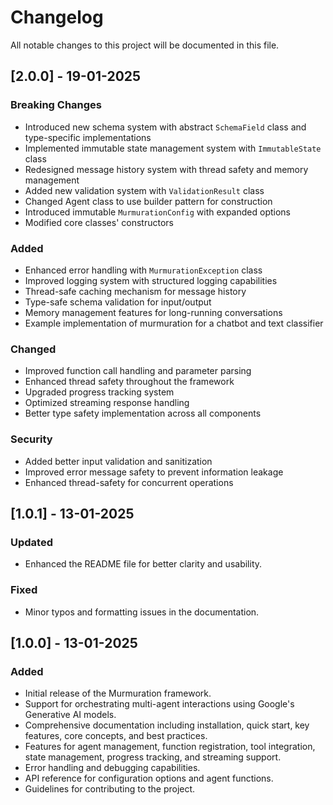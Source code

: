 # Changelog

All notable changes to this project will be documented in this file.

## [2.0.0] - 19-01-2025

### Breaking Changes

- Introduced new schema system with abstract `SchemaField` class and type-specific implementations
- Implemented immutable state management system with `ImmutableState` class
- Redesigned message history system with thread safety and memory management
- Added new validation system with `ValidationResult` class
- Changed Agent class to use builder pattern for construction
- Introduced immutable `MurmurationConfig` with expanded options
- Modified core classes' constructors

### Added

- Enhanced error handling with `MurmurationException` class
- Improved logging system with structured logging capabilities
- Thread-safe caching mechanism for message history
- Type-safe schema validation for input/output
- Memory management features for long-running conversations
- Example implementation of murmuration for a chatbot and text classifier

### Changed

- Improved function call handling and parameter parsing
- Enhanced thread safety throughout the framework
- Upgraded progress tracking system
- Optimized streaming response handling
- Better type safety implementation across all components

### Security

- Added better input validation and sanitization
- Improved error message safety to prevent information leakage
- Enhanced thread-safety for concurrent operations

## [1.0.1] - 13-01-2025

### Updated

- Enhanced the README file for better clarity and usability.

### Fixed

- Minor typos and formatting issues in the documentation.

## [1.0.0] - 13-01-2025

### Added

- Initial release of the Murmuration framework.
- Support for orchestrating multi-agent interactions using Google's Generative AI models.
- Comprehensive documentation including installation, quick start, key features, core concepts, and best practices.
- Features for agent management, function registration, tool integration, state management, progress tracking, and streaming support.
- Error handling and debugging capabilities.
- API reference for configuration options and agent functions.
- Guidelines for contributing to the project.
